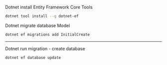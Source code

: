 Dotnet install Entity Framework Core Tools

```bash
dotnet tool install --g dotnet-ef
```

Dotnet migrate database Model

```bash
dotnet ef migrations add InitialCreate
```

__________________________

Dotnet run migration - create database

```bash
dotnet ef database update
```